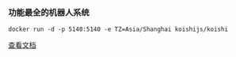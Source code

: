 ### 功能最全的机器人系统

```
docker run -d -p 5140:5140 -e TZ=Asia/Shanghai koishijs/koishi
```

[查看文档](https://koishi.chat/zh-CN/manual/introduction.html)
